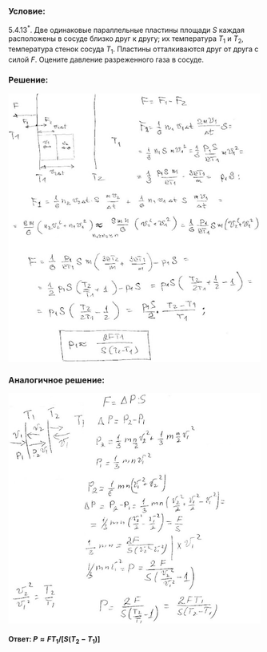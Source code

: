 ###  Условие:

$5.4.13^*.$ Две одинаковые параллельные пластины площади $S$ каждая расположены в сосуде близко друг к другу; их температура $T_1$ и $T_2$, температура стенок сосуда $T_1$. Пластины отталкиваются друг от друга с силой $F$. Оцените давление разреженного газа в сосуде.

###  Решение:

![|602x640, 67%](../../img/5.4.13/sol1.jpg)

###  Аналогичное решение:

![|640x584, 67%](../../img/5.4.13/sol2.jpg)

#### Ответ: $P \approx F T_1/[S(T_2 − T_1)]$